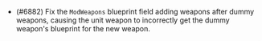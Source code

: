 - (#6882) Fix the `ModWeapons` blueprint field adding weapons after dummy weapons, causing the unit weapon to incorrectly get the dummy weapon's blueprint for the new weapon.
